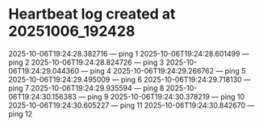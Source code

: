 # Heartbeat log created at 20251006_192428
2025-10-06T19:24:28.382716 — ping 1
2025-10-06T19:24:28.601499 — ping 2
2025-10-06T19:24:28.824726 — ping 3
2025-10-06T19:24:29.044360 — ping 4
2025-10-06T19:24:29.266762 — ping 5
2025-10-06T19:24:29.495009 — ping 6
2025-10-06T19:24:29.718130 — ping 7
2025-10-06T19:24:29.935594 — ping 8
2025-10-06T19:24:30.156383 — ping 9
2025-10-06T19:24:30.378219 — ping 10
2025-10-06T19:24:30.605227 — ping 11
2025-10-06T19:24:30.842670 — ping 12
